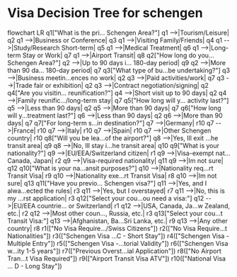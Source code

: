 # Visa Decision Tree for schengen

flowchart LR
    q1["What is the pri... Schengen Area?"]
    q1 -->|Tourism/Leisure| q2
    q1 -->|Business or Conference| q3
    q1 -->|Visiting Family/Friends| q4
    q1 -->|Study/Research Short-term| q5
    q1 -->|Medical Treatment| q6
    q1 -->|Long-term Stay or Work| q7
    q1 -->|Airport Transit| q8
    q2["How long do you... Schengen Area?"]
    q2 -->|Up to 90 days i... 180-day period| q9
    q2 -->|More than 90 da... 180-day period| q7
    q3["What type of bu...be undertaking?"]
    q3 -->|Business meetin...ences no work| q2
    q3 -->|Paid activities/work| q7
    q3 -->|Trade fair or exhibition| q2
    q3 -->|Contract negotiation/signing| q2
    q4["Are you visitin... reunification?"]
    q4 -->|Short visit up to 90 days| q2
    q4 -->|Family reunific.../long-term stay| q7
    q5["How long will y... activity last?"]
    q5 -->|Less than 90 days| q2
    q5 -->|More than 90 days| q7
    q6["How long will y...treatment last?"]
    q6 -->|Less than 90 days| q2
    q6 -->|More than 90 days| q7
    q7["For long-term s...in destination?"]
    q7 -->|Germany| r10
    q7 -->|France| r10
    q7 -->|Italy| r10
    q7 -->|Spain| r10
    q7 -->|Other Schengen country| r10
    q8["Will you be lea...of the airport?"]
    q8 -->|Yes, Ill exit ...he transit area| q9
    q8 -->|No, Ill stay i...he transit area| q10
    q9["What is your nationality?"]
    q9 -->|EU/EEA/Switzerland citizen| r1
    q9 -->|Visa-exempt nat... Canada, Japan| r2
    q9 -->|Visa-required nationality| q11
    q9 -->|Im not sure| q12
    q10["What is your na...ansit purposes?"]
    q10 -->|Nationality req...rt Transit Visa| r9
    q10 -->|Nationality exe...rt Transit Visa| r8
    q10 -->|Im not sure| q13
    q11["Have you previo... Schengen visa?"]
    q11 -->|Yes, and I alwa...ected the rules| r3
    q11 -->|Yes, but I overstayed| r7
    q11 -->|No, this is my ...rst application| r3
    q12["Select your cou...ou need a visa:"]
    q12 -->|EU/EEA countrie... or Switzerland| r1
    q12 -->|USA, Canada, Ja...w Zealand, etc.| r2
    q12 -->|Most other coun..., Russia, etc.| r3
    q13["Select your cou...t Transit Visa:"]
    q13 -->|Afghanistan, Ba...Sri Lanka, etc.| r9
    q13 -->|Any other country| r8
    r1(["No Visa Require.../Swiss Citizens"])
    r2(["No Visa Require...t Nationalities"])
    r3(["Schengen Visa ...C - Short Stay"])
    r4(["Schengen Visa - Multiple Entry"])
    r5(["Schengen Visa -...torial Validity"])
    r6(["Schengen Visa w...ity 1-5 years"])
    r7(["Previous Overst...ial Application"])
    r8(["No Airport Tran...t Visa Required"])
    r9(["Airport Transit Visa ATV"])
    r10(["National Visa ... D - Long Stay"])

